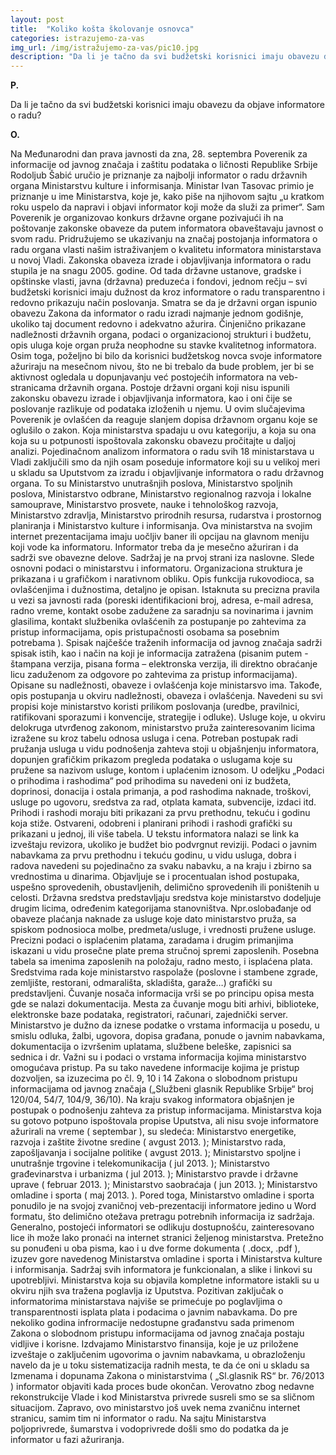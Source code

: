 ```yaml
---
layout: post
title:  "Koliko košta školovanje osnovca"
categories: istrazujemo-za-vas
img_url: /img/istražujemo-za-vas/pic10.jpg
description: "Da li je tačno da svi budžetski korisnici imaju obavezu da objave informatore o radu?"
---
```


**P.**

Da li je tačno da svi budžetski korisnici imaju obavezu da objave informatore o radu?


**O.**

Na Međunarodni dan  prava javnosti da zna, 28. septembra Poverenik za informacije od javnog značaja i zaštitu podataka o ličnosti Republike Srbije Rodoljub Šabić uručio je priznanje za najbolji informator o radu državnih organa Ministarstvu kulture i informisanja. Ministar Ivan Tasovac primio je priznanje u ime Ministarstva, koje je, kako piše na njihovom sajtu „u kratkom roku uspelo da napravi i objavi informator koji može da služi za primer“. Sam Poverenik je organizovao konkurs državne organe pozivajući ih na poštovanje zakonske obaveze da putem informatora obaveštavaju javnost o svom radu. Pridružujemo se ukazivanju na značaj postojanja informatora o radu organa vlasti našim istraživanjem o kvalitetu informatora ministarstava u novoj Vladi.
Zakonska obaveza izrade i objavljivanja informatora o radu  stupila je na snagu 2005. godine. Od tada državne ustanove, gradske i opštinske vlasti, javna (državna) preduzeća i fondovi, jednom rečju – svi budžetski korisnici imaju dužnost da kroz informatore o radu transparentno i redovno prikazuju način poslovanja. Smatra se da je državni organ ispunio obavezu Zakona da informator o radu izradi najmanje jednom godišnje, ukoliko taj document redovno i adekvatno ažurira.  Činjenično prikazane nadležnosti državnih organa, podaci o organizacionoj strukturi i budžetu, opis uluga koje organ pruža neophodne su stavke kvalitetnog informatora. Osim toga, poželjno bi bilo da korisnici budžetskog novca svoje informatore ažuriraju na mesečnom nivou, što ne bi trebalo da bude problem, jer bi se aktivnost ogledala u dopunjavanju već postojećih informatora na veb-stranicama državnih organa. Postoje državni organi koji nisu ispunili zakonsku obavezu izrade i objavljivanja informatora, kao i oni čije se poslovanje razlikuje od podataka izloženih u njemu. U ovim slučajevima Poverenik je ovlašćen da reaguje slanjem dopisa državnom organu koje se oglušilo o zakon. Koja ministarstva spadaju u ovu kategoriju, a koja su ona koja su u potpunosti ispoštovala zakonsku obavezu pročitajte u daljoj analizi.
Pojedinačnom analizom informatora o radu svih 18 ministarstava u Vladi zaključili smo da njih osam poseduje informatore koji su u velikoj meri u skladu sa Uputstvom za izradu i objavljivanje informatora o radu državnog organa. To su Ministarstvo unutrašnjih poslova, Ministarstvo spoljnih poslova, Ministarstvo odbrane,  Ministarstvo regionalnog razvoja i lokalne samouprave, Ministarstvo prosvete, nauke i tehnološkog razvoja, Ministarstvo zdravlja, Ministarstvo prirodnih resursa, rudarstva i prostornog planiranja i Ministarstvo kulture i informisanja. Ova ministarstva na svojim internet prezentacijama imaju uočljiv baner ili opcijau na glavnom meniju koji vode ka informatoru. Informator treba da je mesečno ažuriran i da sadrži sve obavezne delove. Sadržaj je na prvoj strani iza naslovne. Slede osnovni podaci o ministarstvu i informatoru. Organizaciona struktura je prikazana i u grafičkom i narativnom obliku. Opis funkcija rukovodioca, sa ovlašćenjima i dužnostima, detaljno je opisan. Istaknuta su precizna pravila u vezi sa javnosti rada (poreski identifikacioni broj, adresa, e-mail adresa, radno vreme, kontakt osobe zadužene za saradnju sa novinarima i javnim glasilima, kontakt službenika ovlašćenih za postupanje po zahtevima za pristup informacijama, opis pristupačnosti osobama sa posebnim potrebama ).  Spisak najčešće traženih informacija od javnog značaja sadrži spisak istih, kao i način na koji je informacija zatražena (pisanim putem  - štampana verzija, pisana forma – elektronska verzija, ili direktno obraćanje  licu zaduženom za odgovore po zahtevima za pristup informacijama). Opisane su nadležnosti, obaveze i ovlašćenja koje ministarsvo ima. Takođe, opis postupanja u okviru nadležnosti, obaveza i ovlašćenja. Navedeni su svi propisi koje ministarstvo koristi prilikom poslovanja (uredbe, pravilnici, ratifikovani sporazumi i konvencije, strategije i odluke). Usluge koje, u okviru delokruga utvrđenog zakonom, ministarstvo pruža zainteresovanim licima izražene su kroz tabelu odnosa usluga i cena. Potreban postupak  radi pružanja usluga u vidu podnošenja zahteva stoji u objašnjenju informatora, dopunjen grafičkim prikazom pregleda podataka o uslugama koje su pružene sa nazivom usluge, kontom i uplaćenim iznosom. U odeljku „Podaci o prihodima i rashodima“ pod prihodima su navedeni oni iz budžeta, doprinosi, donacija i ostala primanja, a pod rashodima naknade, troškovi, usluge po ugovoru, sredstva za rad, otplata kamata, subvencije, izdaci itd. Prihodi i rashodi moraju biti prikazani za prvu prethodnu, tekuću i godinu koja stiže. Ostvareni, odobreni i planirani prihodi i rashodi grafički su prikazani u jednoj, ili više tabela. U tekstu informatora nalazi se link ka izveštaju revizora, ukoliko je budžet bio podvrgnut reviziji. Podaci o javnim nabavkama za prvu prethodnu i tekuću godinu, u vidu usluga, dobra i radova navedeni su pojedinačno za svaku nabavku, a na kraju i zbirno sa vrednostima u dinarima. Objavljuje se i procentualan ishod postupaka, uspešno sprovedenih, obustavljenih, delimično sprovedenih ili poništenih u celosti.  Državna sredstva predstavljaju sredstva koje ministarstvo dodeljuje drugim licima, određenim kategorijama stanovništva. Npr.oslobađanje od obaveze plaćanja naknade za usluge koje dato ministarstvo pruža, sa spiskom podnosioca molbe, predmeta/usluge, i vrednosti pružene usluge. Precizni podaci o isplaćenim platama, zaradama i drugim primanjima iskazani u vidu prosečne plate prema stručnoj spremi zaposlenih. Posebna tabela sa imenima zaposlenih na položaju, radno mesto, i isplaćena plata. Sredstvima rada koje ministarstvo raspolaže (poslovne i stambene zgrade, zemljište, restorani, odmarališta, skladišta, garaže…) grafički su predstavljeni. Čuvanje nosača informacija vrši se po principu opisa mesta gde se nalazi dokumentacija. Mesta za čuvanje mogu biti arhivi, biblioteke, elektronske baze podataka, registratori, računari, zajednički server. Ministarstvo je dužno da iznese podatke o vrstama informacija u posedu, u smislu odluka, žalbi, ugovora, dopisa građana, ponude o javnim nabavkama, dokumentacija o izvršenim uplatama, službene beleške, zapisnici sa sednica i dr. Važni su i podaci o vrstama informacija kojima ministarstvo omogućava pristup. Pa su tako navedene informacije kojima je pristup dozvoljen, sa izuzecima po čl. 9, 10 i 14 Zakona o slobodnom pristupu informacijama od javnog značaja          („Službeni glasnik Republike Srbije“ broj 120/04, 54/7, 104/9, 36/10).  Na kraju svakog informatora objašnjen je postupak o podnošenju zahteva za pristup informacijama.
Ministarstva koja su gotovo potpuno ispoštovala propise Uputstva, ali nisu svoje informatore ažurirali na vreme ( septembar ), su sledeća: Ministarstvo energetike, razvoja i zaštite životne sredine ( avgust 2013. ); Ministarstvo rada, zapošljavanja i socijalne politike ( avgust 2013. ); Ministarstvo spoljne i unutrašnje trgovine i telekomunikacija ( jul 2013. ); Ministarstvo građevinarstva i urbanizma ( jul 2013. ); Ministarstvo pravde i državne uprave ( februar 2013. ); Ministarstvo saobraćaja ( jun 2013. ); Ministarstvo omladine i sporta ( maj 2013. ). Pored toga, Ministarstvo omladine i sporta ponudilo je na svojoj zvaničnoj veb-prezentaciji informatore jedino u Word formatu, što delimično otežava pretragu potrebnih informacija iz sadržaja. Generalno, postojeći informatori se odlikuju dostupnošću, zainteresovano lice ih može lako pronaći na internet stranici željenog ministarstva. Pretežno su ponuđeni u oba pisma, kao i u dve forme dokumenta  ( .docx, .pdf ),  izuzev gore navedenog Ministarstva omladine i sporta i Ministarstva kulture i informisanja.  Sadržaj svih informatora je funkcionalan, a slike i linkovi su upotrebljivi. Ministarstva koja su objavila kompletne informatore istakli su u okviru njih sva tražena poglavlja iz Uputstva. Pozitivan zaključak o informatorima ministarstava najviše se primećuje po poglavljima o transparentnosti isplata plata i podacima o javnim nabavkama. Do pre nekoliko godina infrormacije nedostupne građanstvu sada primenom Zakona o slobodnom pristupu informacijama od javnog značaja postaju vidljive i korisne.
Izdvajamo Ministarstvo finansija, koje je uz priložene izveštaje o zaključenim ugovorima o javnim nabavkama, u obrazloženju navelo da je u toku sistematizacija radnih mesta, te da će oni u skladu sa Izmenama i dopunama Zakona o ministarstvima ( „Sl.glasnik RS“ br. 76/2013 ) informator objaviti kada proces bude okončan. Verovatno zbog nedavne rekonstrukcije Vlade i kod Ministarstva privrede susreli smo se sa sličnom situacijom. Zapravo, ovo ministarstvo još uvek nema zvaničnu internet stranicu, samim tim ni informator o radu. Na sajtu Ministarstva poljoprivrede, šumarstva i vodoprivrede došli smo do podatka da je informator u fazi ažuriranja.